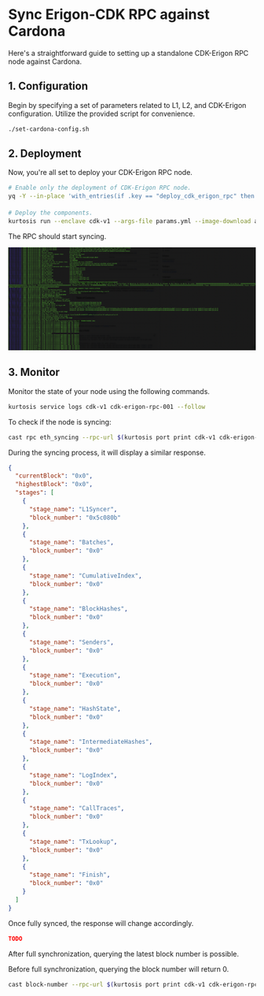 # Sync Erigon-CDK RPC against Cardona

Here's a straightforward guide to setting up a standalone CDK-Erigon RPC node against Cardona.

## 1. Configuration

Begin by specifying a set of parameters related to L1, L2, and CDK-Erigon configuration. Utilize the provided script for convenience.

```bash
./set-cardona-config.sh
```

## 2. Deployment

Now, you're all set to deploy your CDK-Erigon RPC node.

```bash
# Enable only the deployment of CDK-Erigon RPC node.
yq -Y --in-place 'with_entries(if .key == "deploy_cdk_erigon_rpc" then .value = true elif .value | type == "boolean" then .value = false else . end)' params.yml

# Deploy the components.
kurtosis run --enclave cdk-v1 --args-file params.yml --image-download always .
```

The RPC should start syncing.

![cdk-erigon-rpc-syncing](./cdk-erigon-rpc-syncing.png)

## 3. Monitor

Monitor the state of your node using the following commands.

```bash
kurtosis service logs cdk-v1 cdk-erigon-rpc-001 --follow
```

To check if the node is syncing:

```bash
cast rpc eth_syncing --rpc-url $(kurtosis port print cdk-v1 cdk-erigon-rpc-001 rpc) | jq
```

During the syncing process, it will display a similar response.

```json
{
  "currentBlock": "0x0",
  "highestBlock": "0x0",
  "stages": [
    {
      "stage_name": "L1Syncer",
      "block_number": "0x5c080b"
    },
    {
      "stage_name": "Batches",
      "block_number": "0x0"
    },
    {
      "stage_name": "CumulativeIndex",
      "block_number": "0x0"
    },
    {
      "stage_name": "BlockHashes",
      "block_number": "0x0"
    },
    {
      "stage_name": "Senders",
      "block_number": "0x0"
    },
    {
      "stage_name": "Execution",
      "block_number": "0x0"
    },
    {
      "stage_name": "HashState",
      "block_number": "0x0"
    },
    {
      "stage_name": "IntermediateHashes",
      "block_number": "0x0"
    },
    {
      "stage_name": "LogIndex",
      "block_number": "0x0"
    },
    {
      "stage_name": "CallTraces",
      "block_number": "0x0"
    },
    {
      "stage_name": "TxLookup",
      "block_number": "0x0"
    },
    {
      "stage_name": "Finish",
      "block_number": "0x0"
    }
  ]
}
```

Once fully synced, the response will change accordingly.

```json
TODO
```

After full synchronization, querying the latest block number is possible.

Before full synchronization, querying the block number will return 0.

```bash
cast block-number --rpc-url $(kurtosis port print cdk-v1 cdk-erigon-rpc-001 rpc)
```
